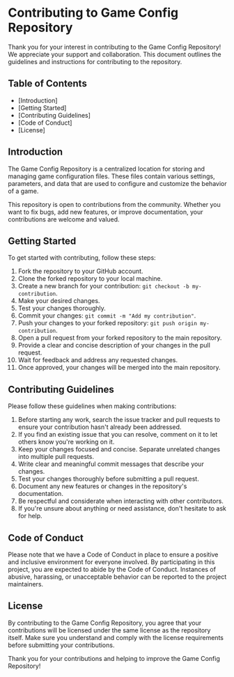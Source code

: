 # Contributing to Game Config Repository

Thank you for your interest in contributing to the Game Config Repository! We appreciate your support and collaboration. This document outlines the guidelines and instructions for contributing to the repository.

## Table of Contents

-   [Introduction]
-   [Getting Started]
-   [Contributing Guidelines]
-   [Code of Conduct]
-   [License]

## Introduction

The Game Config Repository is a centralized location for storing and managing game configuration files. These files contain various settings, parameters, and data that are used to configure and customize the behavior of a game.

This repository is open to contributions from the community. Whether you want to fix bugs, add new features, or improve documentation, your contributions are welcome and valued.

## Getting Started

To get started with contributing, follow these steps:

1.  Fork the repository to your GitHub account.
2.  Clone the forked repository to your local machine.
3.  Create a new branch for your contribution: `git checkout -b my-contribution`.
4.  Make your desired changes.
5.  Test your changes thoroughly.
6.  Commit your changes: `git commit -m "Add my contribution"`.
7.  Push your changes to your forked repository: `git push origin my-contribution`.
8.  Open a pull request from your forked repository to the main repository.
9.  Provide a clear and concise description of your changes in the pull request.
10.  Wait for feedback and address any requested changes.
11.  Once approved, your changes will be merged into the main repository.

## Contributing Guidelines

Please follow these guidelines when making contributions:

1.  Before starting any work, search the issue tracker and pull requests to ensure your contribution hasn't already been addressed.
2.  If you find an existing issue that you can resolve, comment on it to let others know you're working on it.
3.  Keep your changes focused and concise. Separate unrelated changes into multiple pull requests.
4.  Write clear and meaningful commit messages that describe your changes.
5.  Test your changes thoroughly before submitting a pull request.
6.  Document any new features or changes in the repository's documentation.
7.  Be respectful and considerate when interacting with other contributors.
8.  If you're unsure about anything or need assistance, don't hesitate to ask for help.

## Code of Conduct

Please note that we have a Code of Conduct in place to ensure a positive and inclusive environment for everyone involved. By participating in this project, you are expected to abide by the Code of Conduct. Instances of abusive, harassing, or unacceptable behavior can be reported to the project maintainers.

## License

By contributing to the Game Config Repository, you agree that your contributions will be licensed under the same license as the repository itself. Make sure you understand and comply with the license requirements before submitting your contributions.

Thank you for your contributions and helping to improve the Game Config Repository!
